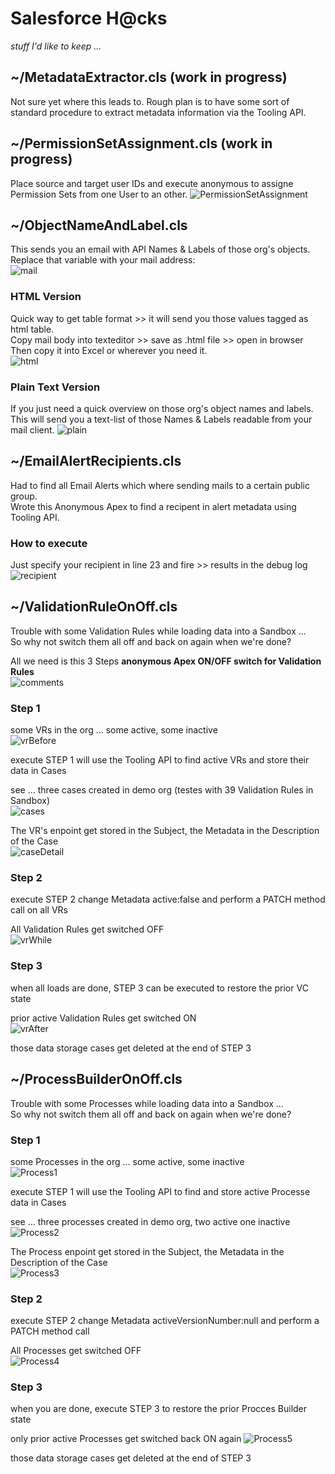 # Salesforce H@cks
*stuff I'd like to keep …* 

## ~/MetadataExtractor.cls (work in progress)
Not sure yet where this leads to. Rough plan is to have some sort of standard procedure to extract metadata information via the Tooling API.

## ~/PermissionSetAssignment.cls (work in progress)
Place source and target user IDs and execute anonymous to assigne Permission Sets from one User to an other.
![PermissionSetAssignment](https://github.com/HeikoKramer/sfhcks/blob/master/img/psa.png)

## ~/ObjectNameAndLabel.cls
This sends you an email with API Names & Labels of those org's objects. 
Replace that variable with your mail address:  
![mail](https://github.com/HeikoKramer/sfhcks/blob/master/img/mail.png)

### HTML Version
Quick way to get table format  >> it will send you those values tagged as html table.  
Copy mail body into texteditor >> save as .html file >> open in browser  
Then copy it into Excel or wherever you need it.    
![html](https://github.com/HeikoKramer/sfhcks/blob/master/img/html.png)

### Plain Text Version
If you just need a quick overview on those org's object names and labels.
This will send you a text-list of those Names & Labels readable from your mail client.
![plain](https://github.com/HeikoKramer/sfhcks/blob/master/img/plain.png)

## ~/EmailAlertRecipients.cls
Had to find all Email Alerts which where sending mails to a certain public group.  
Wrote this Anonymous Apex to find a recipent in alert metadata using Tooling API.

### How to execute 
Just specify your recipient in line 23 and fire >> results in the debug log
![recipient](https://github.com/HeikoKramer/sfhcks/blob/master/img/recipient.png)

## ~/ValidationRuleOnOff.cls
Trouble with some Validation Rules while loading data into a Sandbox …  
So why not switch them all off and back on again when we're done?

All we need is this 3 Steps **anonymous Apex ON/OFF switch for Validation Rules**  
![comments](https://github.com/HeikoKramer/sfhcks/blob/master/img/comments.png)


### Step 1 
some VRs in the org … some active, some inactive  
![vrBefore](https://github.com/HeikoKramer/sfhcks/blob/master/img/vrBefore.png)

execute STEP 1 will use the Tooling API to find active VRs and store their data in Cases

see … three cases created in demo org (testes with 39 Validation Rules in Sandbox)  
![cases](https://github.com/HeikoKramer/sfhcks/blob/master/img/cases.png)

The VR's enpoint get stored in the Subject, the Metadata in the Description of the Case  
![caseDetail](https://github.com/HeikoKramer/sfhcks/blob/master/img/caseDetail.png)


### Step 2
execute STEP 2 change Metadata active:false and perform a PATCH method call on all VRs  

All Validation Rules get switched OFF  
![vrWhile](https://github.com/HeikoKramer/sfhcks/blob/master/img/vrWhile.png)


### Step 3
when all loads are done, STEP 3 can be executed to restore the prior VC state  

prior active Validation Rules get switched ON  
![vrAfter](https://github.com/HeikoKramer/sfhcks/blob/master/img/vrAfter.png)

those data storage cases get deleted at the end of STEP 3 

## ~/ProcessBuilderOnOff.cls
Trouble with some Processes while loading data into a Sandbox …  
So why not switch them all off and back on again when we're done?

### Step 1 
some Processes in the org … some active, some inactive  
![Process1](https://github.com/HeikoKramer/sfhcks/blob/master/img/Process1.png)

execute STEP 1 will use the Tooling API to find and store active Processe data in Cases

see … three processes created in demo org, two active one inactive
![Process2](https://github.com/HeikoKramer/sfhcks/blob/master/img/Process2.png)

The Process enpoint get stored in the Subject, the Metadata in the Description of the Case  
![Process3](https://github.com/HeikoKramer/sfhcks/blob/master/img/Process3.png)


### Step 2
execute STEP 2 change Metadata activeVersionNumber:null and perform a PATCH method call  

All Processes get switched OFF  
![Process4](https://github.com/HeikoKramer/sfhcks/blob/master/img/Process4.png)


### Step 3
when you are done, execute STEP 3 to restore the prior Procces Builder state  

only prior active Processes get switched back ON again
![Process5](https://github.com/HeikoKramer/sfhcks/blob/master/img/Process5.png)

those data storage cases get deleted at the end of STEP 3 